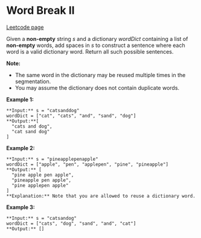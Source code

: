 # Word Break II
[Leetcode page](https://leetcode.com/problems/word-break-ii/description)

Given a **non-empty** string _s_ and a dictionary _wordDict_ containing a list
of **non-empty** words, add spaces in _s_ to construct a sentence where each
word is a valid dictionary word.  Return all such possible sentences.

**Note:**

  * The same word in the dictionary may be reused multiple times in the segmentation.
  * You may assume the dictionary does not contain duplicate words.

**Example 1:**

    
    
    **Input:** s = "catsanddog"
    wordDict = ["cat", "cats", "and", "sand", "dog"]
    **Output:**[
      "cats and dog",
      "cat sand dog"
    ]
    

**Example 2:**

    
    
    **Input:** s = "pineapplepenapple"
    wordDict = ["apple", "pen", "applepen", "pine", "pineapple"]
    **Output:** [
      "pine apple pen apple",
      "pineapple pen apple",
      "pine applepen apple"
    ]
    **Explanation:** Note that you are allowed to reuse a dictionary word.
    

**Example 3:**

    
    
    **Input:** s = "catsandog"
    wordDict = ["cats", "dog", "sand", "and", "cat"]
    **Output:** []

